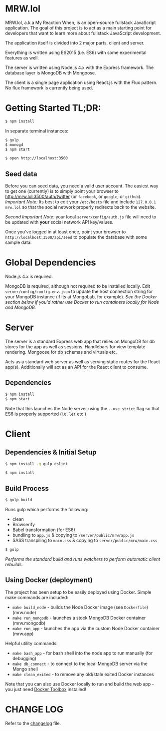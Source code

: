 # MRW.lol

MRW.lol, a.k.a My Reaction When, is an open-source fullstack JavaScript application. The goal of this project is to act as a main starting point for developers that want to learn more about fullstack JavaScript development.

The application itself is divided into 2 major parts, client and server.

Everything is written using ES2015 (i.e. ES6) with some experimental features as well.

The server is written using Node.js 4.x with the Express framework.  The database layer is MongoDB with Mongoose.

The client is a single page application using React.js with the Flux pattern.  No flux framework is currently being used.

# Getting Started TL;DR:

```bash
$ npm install
```

In separate terminal instances:

```bash
$ gulp
$ monogd
$ npm start
```

```bash
$ open http://localhost:3500
```

## Seed data

Before you can seed data, you need a valid user account.  The easiest way to get one (currently) is to simply point your browser to http://mrw.lol:3500/auth/twitter (or `facebook`, or `google`, or `github`).  *Important Note:* Its best to edit your `/etc/hosts` file and include `127.0.0.1 mrw.lol` so that the social network properly redirects back to the website.

*Second Important Note:* your local `server/config/auth.js` file will need to be updated with **your** social network API key/values.

Once you've logged in at least once, point your browser to `http://localhost:3500/api/seed` to populate the database with some sample data.

# Global Dependencies

Node.js 4.x is required.

MongoDB is required, although not required to be installed locally.  Edit `server/config/config.env.json` to update the host connection string for your MongoDB instance (if its at MongoLab, for example).  _See the Docker section below if you'd rather use Docker to run containers locally for Node and MongoDB._

# Server

The server is a standard Express web app that relies on MongoDB for db stores for the app as well as sessions.  Handlebars for view template rendering.  Mongoose for db schemas and virtuals etc.

Acts as a standard web server as well as serving static routes for the React app(s). Additionally will act as an API for the React client to consume.

## Dependencies

```bash
$ npm install
$ npm start
```

Note that this launches the Node server using the `--use_strict` flag so that ES6 is properly supported (i.e. `let` etc.)

# Client

## Dependencies & Initial Setup

```bash
$ npm install -g gulp eslint
```

```bash
$ npm install
```

## Build Process

```bash
$ gulp build
```

Runs gulp which performs the following:

 * clean
 * Browserify
 * Babel transformation (for ES6)
 * bundling to `app.js` & copying to `/server/public/mrw/app.js`
 * SASS transpiling to `main.css` & copying to `server/public/mrw/main.css`

```bash
$ gulp
```

_Performs the standard build and runs watchers to perform automatic client rebuilds._

## Using Docker (deployment)

The project has been setup to be easily deployed using Docker.  Simple make commands are included:

 * `make build_node` - builds the Node Docker image (see `Dockerfile`) (mrw.node)
 * `make run_mongodb` - launches a stock MongoDB Docker container (mrw.mongodb)
 * `make run_app` - launches the app via the custom Node Docker container (mrw.app)

Helpful utility commands:

 * `make bash_app` - for bash shell into the node app to run manually (for debugging)
 * `make db_connect` - to connect to the local MongoDB server via the Mongo shell
 * `make clean_exited` - to remove any old/stale exited Docker instances

Note that you can also use Docker locally to run and build the web app - you just need [Docker Toolbox](http://docs.docker.com/mac/started/) installed!


# CHANGE LOG

Refer to the [changelog](changelog.md) file.
